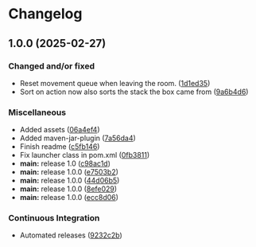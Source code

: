 # Changelog

## 1.0.0 (2025-02-27)


### Changed and/or fixed

* Reset movement queue when leaving the room. ([1d1ed35](https://github.com/Roboroads/Robosort/commit/1d1ed356404c16ac4319c3744f67df1b4e63ca73))
* Sort on action now also sorts the stack the box came from ([9a6b4d6](https://github.com/Roboroads/Robosort/commit/9a6b4d69f0f2af784fa2fa363b80b84d86344bb8))


### Miscellaneous

* Added assets ([06a4ef4](https://github.com/Roboroads/Robosort/commit/06a4ef4d1d313154b97a8151a91742c9feef395f))
* Added maven-jar-plugin ([7a56da4](https://github.com/Roboroads/Robosort/commit/7a56da45d1d3d1aa51beb87c7cd4c06e8e1d69ec))
* Finish readme ([c5fb146](https://github.com/Roboroads/Robosort/commit/c5fb146172a5f7dc1ad78ec977f57d4d0fb40195))
* Fix launcher class in pom.xml ([0fb3811](https://github.com/Roboroads/Robosort/commit/0fb38117dd29085f9d4036fd4add6589a7bb6eda))
* **main:** release 1.0 ([c98ac1d](https://github.com/Roboroads/Robosort/commit/c98ac1d6944c99e7345a6db3abedb31aef4b0712))
* **main:** release 1.0.0 ([e7503b2](https://github.com/Roboroads/Robosort/commit/e7503b275cca0dfed913fcb61fd3ce35bf1955f4))
* **main:** release 1.0.0 ([44d06b5](https://github.com/Roboroads/Robosort/commit/44d06b524f4d2267d59cdff263e179a2126f8872))
* **main:** release 1.0.0 ([8efe029](https://github.com/Roboroads/Robosort/commit/8efe0295f3954ea7f2ac33844a2b993bf3bfdef6))
* **main:** release 1.0.0 ([ecc8d06](https://github.com/Roboroads/Robosort/commit/ecc8d06764ac191e7fd7761658044edc33192096))


### Continuous Integration

* Automated releases ([9232c2b](https://github.com/Roboroads/Robosort/commit/9232c2b75f1d5ba452fa685072642f6934e9393d))
